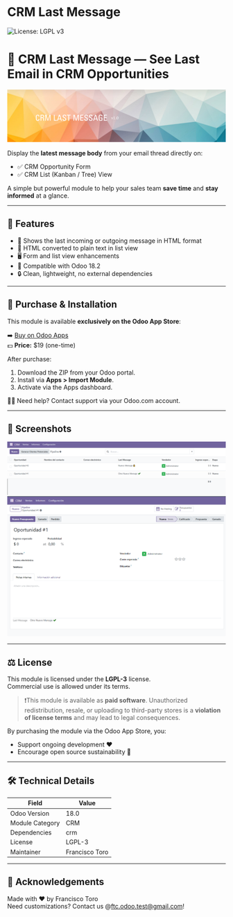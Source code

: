 # CRM Last Message
![License: LGPL v3](https://img.shields.io/badge/License-LGPL%20v3-blue.svg)

# 📨 CRM Last Message — See Last Email in CRM Opportunities

![Banner](static/description/banner2.png)

Display the **latest message body** from your email thread directly on:
- ✅ CRM Opportunity Form
- ✅ CRM List (Kanban / Tree) View

A simple but powerful module to help your sales team **save time** and **stay informed** at a glance.

---

## 🌟 Features

- 📩 Shows the last incoming or outgoing message in HTML format
- 🧠 HTML converted to plain text in list view
- 🖥️ Form and list view enhancements
- 🐾 Compatible with Odoo 18.2
- 🔒 Clean, lightweight, no external dependencies

---

## 🛒 Purchase & Installation

This module is available **exclusively on the Odoo App Store**:

➡️ [Buy on Odoo Apps](https://apps.odoo.com/apps/modules/18.0/crm_last_message/)  
💵 **Price:** $19 (one-time)

After purchase:
1. Download the ZIP from your Odoo portal.
2. Install via **Apps > Import Module**.
3. Activate via the Apps dashboard.

🧑‍💻 Need help? Contact support via your Odoo.com account.

---

## 📸 Screenshots

![Screenshot 1](static/description/screenshot.png)
![Screenshot 2](static/description/screenshot2.png)

---

## ⚖️ License

This module is licensed under the **LGPL-3** license.  
Commercial use is allowed under its terms.

> ❗This module is available as **paid software**. Unauthorized redistribution, resale, or uploading to third-party stores is a **violation of license terms** and may lead to legal consequences.

By purchasing the module via the Odoo App Store, you:
- Support ongoing development ❤️
- Encourage open source sustainability 🚀

---

## 🛠 Technical Details

| Field              | Value            |
|--------------------|------------------|
| Odoo Version       | 18.0             |
| Module Category    | CRM              |
| Dependencies       | crm              |
| License            | LGPL-3           |
| Maintainer         | Francisco Toro   |

---

## 👏 Acknowledgements

Made with ❤️ by Francisco Toro  
Need customizations? Contact us @ftc.odoo.test@gmail.com!


